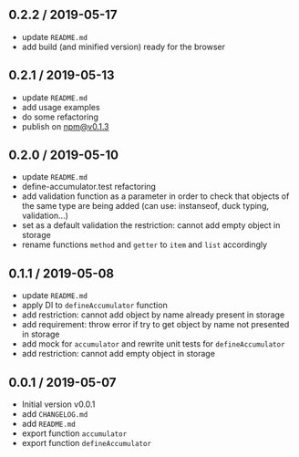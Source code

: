 ## 0.2.2 / 2019-05-17
- update `README.md`
- add build (and minified version) ready for the browser


## 0.2.1 / 2019-05-13
- update `README.md`
- add usage examples
- do some refactoring
- publish on npm@v0.1.3


## 0.2.0 / 2019-05-10
- update `README.md`
- define-accumulator.test refactoring 
- add validation function as a parameter in order to check
  that objects of the same type are being added (can use: instanseof, duck typing, validation...)
- set as a default validation the restriction: cannot add empty object in storage
- rename functions `method` and `getter` to `item` and `list` accordingly

## 0.1.1 / 2019-05-08
- update `README.md`
- apply DI to `defineAccumulator` function
- add restriction: cannot add object by name already present in storage
- add requirement: throw error if try to get object by name not presented in storage
- add mock for `accumulator` and rewrite unit tests for `defineAccumulator`
- add restriction: cannot add empty object in storage

## 0.0.1 / 2019-05-07
- Initial version v0.0.1
- add `CHANGELOG.md`
- add `README.md`
- export function `accumulator`
- export function `defineAccumulator`
